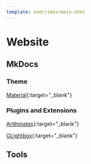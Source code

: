 ```yaml
---
template: overrides/main.html
---
```

# Website

## MkDocs

### Theme

[Material](https://squidfunk.github.io/mkdocs-material/getting-started/){:target="_blank"}

### Plugins and Extensions

[Arithmatex](https://facelessuser.github.io/pymdown-extensions/extensions/arithmatex/){:target="_blank"}

[GLightbox](https://blueswen.github.io/mkdocs-glightbox/){:target="_blank"}

## Tools